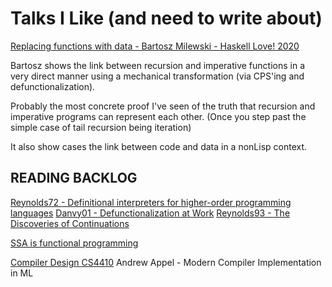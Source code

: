 # Talks I Like (and need to write about)

[Replacing functions with data - Bartosz Milewski - Haskell Love! 2020](https://www.youtube.com/watch?v=wppzFzzD4b8)

Bartosz shows the link between recursion and imperative functions in a very direct manner using a mechanical transformation (via CPS'ing and defunctionalization).

Probably the most concrete proof I've seen of the truth that recursion and imperative programs can represent each other. (Once you step past the simple case of tail recursion being iteration)

It also show cases the link between code and data in a nonLisp context.

## READING BACKLOG

[Reynolds72 - Definitional interpreters for higher-order programming languages](https://surface.syr.edu/cgi/viewcontent.cgi?article=1012&context=lcsmith_other)
[Danvy01 - Defunctionalization at Work](https://www.brics.dk/RS/01/23/BRICS-RS-01-23.pdf)
[Reynolds93 - The Discoveries of Continuations](https://homepages.inf.ed.ac.uk/wadler/papee/reynolds-discors/papers-we-lovveries.pdf)

[SSA is functional programming](https://www.cs.princeton.edu/~appel/papers/ssafun.pdf)

[Compiler Design CS4410](https://course.ccs.neu.edu/cs4410sp20)
Andrew Appel - Modern Compiler Implementation in ML
